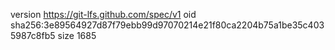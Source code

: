 version https://git-lfs.github.com/spec/v1
oid sha256:3e89564927d87f79ebb99d97070214e21f80ca2204b75a1be35c4035987c8fb5
size 1685
